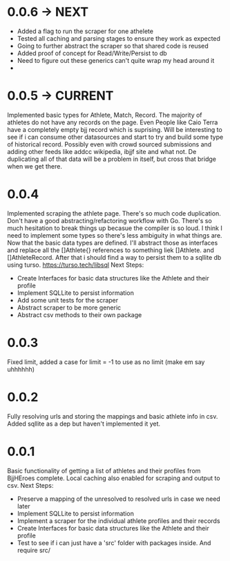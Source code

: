 # 0.0.6 -> NEXT
- Added a flag to run the scraper for one athelete 
- Tested all caching and parsing stages to ensure they work as expected 
- Going to further abstract the scraper so that shared code is reused
- Added proof of concept for Read/Write/Persist to db
- Need to figure out these generics can't quite wrap my head around it 
- 


# 0.0.5 -> CURRENT
Implemented basic types for Athlete, Match, Record. The majority of athletes do not have any records on the page. Even People like Caio Terra have a completely empty bjj record which is suprising. Will be interesting to see if i can consume other datasources and start to try and build some type of historical record. Possibly even with crowd sourced submissions and adding other feeds like addcc wikipedia, ibjjf site and what not. De duplicating all of that data will be a problem in itself, but cross that bridge when we get there. 

# 0.0.4
Implemented scraping the athlete page. There's so much code duplication. Don't have a good abstracting/refactoring workflow with Go. There's so much hesitation to break things up becasue the compiler is so loud. 
I think I need to implement some types so there's less ambiguity in what things are. Now that the basic data types are defined. I'll abstract those as interfaces and replace all the []Athlete{} references to something liek []Athlete. and []AthleteRecord. After that i should find a way to persist them to a 
sqllite db using turso. https://turso.tech/libsql
Next Steps: 
  - Create Interfaces for basic data structures like the Athlete and their profile
  - Implement SQLLite to persist information 
  - Add some unit tests for the scraper 
  - Abstract scraper to be more generic 
  - Abstract csv methods to their own package 


# 0.0.3
Fixed limit, added a case for limit = -1 to use as no limit (make em say uhhhhhh)

# 0.0.2
Fully resolving urls and storing the mappings and basic athlete info in csv. Added sqllite as a dep but 
haven't implemented it yet. 

# 0.0.1
Basic functionality of getting a list of athletes and their profiles from BjjHEroes complete. 
Local caching also enabled for scraping and output to csv. 
Next Steps: 
  - Preserve a mapping of the unresolved to resolved urls in case we need later 
  - Implement SQLLite to persist information 
  - Implement a scraper for the individual athlete profiles and their records 
  - Create Interfaces for basic data structures like the Athlete and their profile
  - Test to see if i can just have a 'src' folder with packages inside. And require src/
